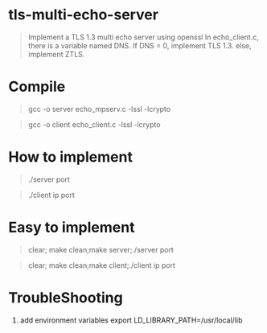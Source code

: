 # tls-multi-echo-server
> Implement a TLS 1.3 multi echo server using openssl
> In echo_client.c, there is a variable named DNS.
> If DNS = 0, implement TLS 1.3.
> else, implement ZTLS.
# Compile
> gcc -o server echo_mpserv.c -lssl -lcrypto


> gcc -o client echo_client.c -lssl -lcrypto


# How to implement
> ./server port


> ./client ip port

# Easy to implement
> clear; make clean;make server;./server port

> clear; make clean;make client;./client ip port

# TroubleShooting

1. add environment variables
export LD_LIBRARY_PATH=/usr/local/lib
